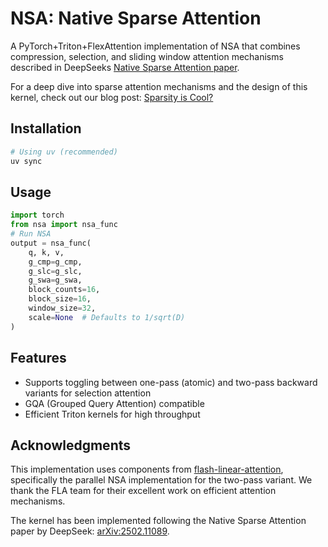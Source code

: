 # NSA: Native Sparse Attention

A PyTorch+Triton+FlexAttention implementation of NSA that combines compression, selection, and sliding window attention mechanisms described in DeepSeeks [Native Sparse Attention paper](https://arxiv.org/abs/2502.11089).

For a deep dive into sparse attention mechanisms and the design of this kernel, check out our blog post: [Sparsity is Cool?](https://www.tilderesearch.com/blog/sparse-attn)

## Installation

```bash
# Using uv (recommended)
uv sync
```

## Usage

```python
import torch
from nsa import nsa_func
# Run NSA
output = nsa_func(
    q, k, v,
    g_cmp=g_cmp,
    g_slc=g_slc,
    g_swa=g_swa,
    block_counts=16,
    block_size=16,
    window_size=32,
    scale=None  # Defaults to 1/sqrt(D)
)
```

## Features

- Supports toggling between one-pass (atomic) and two-pass backward variants for selection attention
- GQA (Grouped Query Attention) compatible
- Efficient Triton kernels for high throughput

## Acknowledgments

This implementation uses components from [flash-linear-attention](https://github.com/fla-org/flash-linear-attention), specifically the parallel NSA implementation for the two-pass variant. We thank the FLA team for their excellent work on efficient attention mechanisms.

The kernel has been implemented following the Native Sparse Attention paper by DeepSeek: [arXiv:2502.11089](https://arxiv.org/abs/2502.11089).

